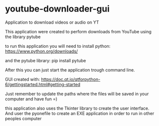 # youtube-downloader-gui
 Application to download videos or audio on YT
 
 This application were created to perform downloads from YouTube using the library pytube
 
 to run this application you will need to install python:
 https://www.python.org/downloads/
 
 and the pytube library:
 pip install pytube
 
 After this you can just start the application trough command line.

 GUI created with: https://doc.qt.io/qtforpython-6/gettingstarted.html#getting-started
 
 Just remember to update the paths where the files will be saved in your computer and have fun =)

 this application also uses the Tkinter library to create the user interface. And user the pyonefile to create an EXE application in order to run in other peoples computer

